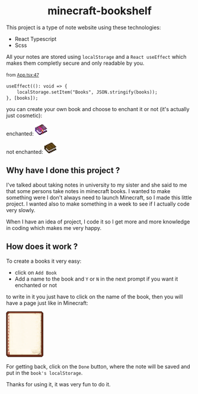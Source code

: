 <h1 align="center">minecraft-bookshelf</h1>

This project is a type of note website using these technologies:
- React Typescript
- Scss

All your notes are stored using `localStorage` and a `React useEffect` which makes them completly secure and only readable by you.

<small>from <a href="./src/App.tsx">App.tsx:47</a></small>
```tsx
useEffect((): void => {
    localStorage.setItem("Books", JSON.stringify(books));
}, [books]);
```

you can create your own book and choose to enchant it or not (it's actually just cosmetic):

enchanted: ![](./src/assets/img/Enchanted_Book.webp)

not enchanted: ![](./src/assets/img/Book.webp)

<h2>Why have I done this project ?</h2>

I've talked about taking notes in university to my sister and she said to me that some persons take notes in minecraft books. I wanted to make something were I don't always need to launch Minecraft, so I made this little project. I wanted also to make something in a week to see if I actually code very slowly.

When I have an idea of project, I code it so I get more and more knowledge in coding which makes me very happy.

<h2>How does it work ?</h2>

To create a books it very easy:
- click on `Add Book`
- Add a name to the book and `Y` or `N` in the next prompt if you want it enchanted or not

to write in it you just have to click on the name of the book, then you will have a page just like in Minecraft:

<img src="./src/assets/img/Book_Page.png" width="100"/>

For getting back, click on the `Done` button, where the note will be saved and put in the `book's localStorage`.

Thanks for using it, it was very fun to do it.